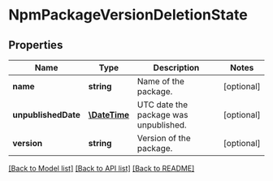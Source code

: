 # NpmPackageVersionDeletionState

## Properties
Name | Type | Description | Notes
------------ | ------------- | ------------- | -------------
**name** | **string** | Name of the package. | [optional] 
**unpublishedDate** | [**\DateTime**](\DateTime.md) | UTC date the package was unpublished. | [optional] 
**version** | **string** | Version of the package. | [optional] 

[[Back to Model list]](../README.md#documentation-for-models) [[Back to API list]](../README.md#documentation-for-api-endpoints) [[Back to README]](../README.md)


